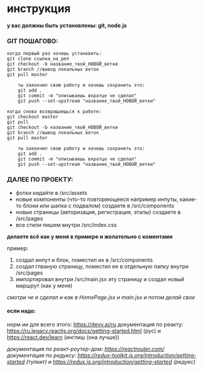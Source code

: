 # инструкция

**у вас должны быть установлены: git, node.js**

### GIT ПОШАГОВО:

    когда первый раз хочешь установить:
    git clone ссылка_на_реп
    git checkout -b название_твой_НОВОЙ_ветки
    git branch //вывод локальных веток
    git pull master

        ты закончил свою работу и хочешь сохранить это:
        git add .
        git commit -m "описываешь вкратце че сделал"
        git push --set-upstream "название_твой_НОВОЙ_ветки"

    когда снова возвращаещься к работе:
    git checkout master
    git pull
    git checkout -b название_твой_НОВОЙ_ветки
    git branch //вывод локальных веток
    git pull master

        ты закончил свою работу и хочешь сохранить это:
        git add .
        git commit -m "описываешь вкратце че сделал"
        git push --set-upstream "название_твой_НОВОЙ_ветки"

### ДАЛЕЕ ПО ПРОЕКТУ:

- фотки кидайте в /src/assets
- новые компоненты (что-то повторяющееся например инпуты, какие-то блоки или шапка с подвалом) создаете в /src/components
- новые страницы (авторизация, регистрация, этапы) создаете в /src/pages
- все стили пишем внутри /src/index.css

**делаете всё как у меня в примере и желательно с коментами**

пример:

1. создал инпут и блок, поместил их в /src/components
2. создал глваную страницу, поместил ее в отдельную папку внутри /src/pages
3. импортировал внутри /src/main.jsx эту страницу и создал новый маршрут (как у меня)

_смотри че я сделал и как в HomePage.jsx и main.jsx и потом делай свое_

#### если надо:

норм ии для всего этого: https://devv.ai/ru
документация по реакту: https://ru.legacy.reactjs.org/docs/getting-started.html (рус) и https://react.dev/learn (инглиш (она лучше))

_документация по реакт-роутер-дом: https://reactrouter.com/_
_документация по редуксу: https://redux-toolkit.js.org/introduction/getting-started (тулкит) и https://redux.js.org/introduction/getting-started (редукс)_
